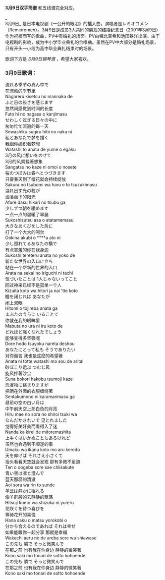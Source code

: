 

**3月9日双手简谱** 和五线谱完全对应。

_  
3月9日_ 是日本电视剧《一公升的眼泪》的插入曲，演唱者是レミオロメン
（Remioromen）。3月9日是成员3人共同的朋友的结婚纪念日（2001年3月9日）作为祝福而写的歌曲，PV中有婚礼的场面。PV由堀北真希和池田铁洋出演。由于电视剧的影响，成为中小学毕业典礼的合唱曲。虽然在PV中大部分是婚礼场景，只有开头一小段为高中毕业典礼结束时的场景。

  
歌词下方是 _3月9日钢琴谱_ ，希望大家喜欢。

### 3月9日歌词：

流れる季节の真ん中で  
在流动的季节里  
Nagareru kisetsu no mannaka de  
ふと日の长さを感じます  
忽然间感觉到时间的长度  
Futo hi no nagasa o kanjimasu  
せわしく过ぎる日々の中に  
匆匆忙忙流逝的每一天  
Sewashiku sugiru hibi no naka ni  
私とあなたで梦を描く  
我跟你编织著梦想  
Watashi to anata de yume o egaku  
3月の风に想いをのせて  
3月的风乘载著想象  
Sangatsu no kaze ni omoi o nosete  
桜のつぼみは春へとつづきます  
只要春天到了樱花就会持续绽放  
Sakura no tsubomi wa haru e to tsuzukimasu  
溢れ出す光の粒が  
洒落而下的阳光  
Afure dasu hikari no tsubu ga  
少しずつ朝を暖めます  
一点一点的温暖了早晨  
Sukoshizutsu asa o atatamemasu  
大きなあくびをした后に  
打了一个大大的呵欠  
Ookina akubi o ****a ato ni  
少し照れてるあなたの横で  
有点害羞的你在我身边  
Sukoshi tereteru anata no yoko de  
新たな世界の入口に立ち  
站在一个崭新的世界的入口  
Arata na sekai no iriguchi ni tachi  
気づいたことは 1人じゃないってこと  
回过神来已经不是孤单一个人  
Kizuita koto wa hitori ja nai 'tte koto  
瞳を闭じれば あなたが  
闭上双眼  
Hitomi o tojireba anata ga  
まぶたのうらに いることで  
你就在我的眼眸里  
Mabuta no ura ni iru koto de  
どれほど强くなれたでしょう  
能够变得多坚强呢  
Dore hodo tsuyoku nareta deshou  
あなたにとって私も そうでありたい  
对你而言 我也是这麼的希望著  
Anata ni totte watashi mo sou de aritai  
砂ぼこり运ぶ つむじ风  
旋风拌著沙尘  
Suna bokori hakobu tsumoji kaze  
洗濯物に络まりますが  
把晒在外面的衣服缠绕著  
Sentakumono ni karamarimasu ga  
昼前の空の白い月は  
中午前天空上那白色的月亮  
Hiru mae no sora no shiroi tsuki wa  
なんだかきれいで 见とれました  
觉得好美好美而看得入了迷  
Nanda ka kirei de mitoremashita  
上手くはいかぬこともあるけれど  
虽然也会遇到不顺遂的事  
Umaku wa ikanu koto mo aru keredo  
天を仰げば それさえ小さくて  
抬头看看天空就会发现 那有多微不足道  
Ten o oogeba sore sae chiisakute  
青い空は凛と澄んで  
蓝天那麼的清澈  
Aoi sora wa rin to sunde  
羊云は静かに揺れる  
像羊群般的云静静的飘荡  
Hitsuji kumo wa shizuka ni yureru  
花咲くを待つ喜びを  
等待花开的喜悦  
Hana saku o matsu yorokobi o  
分かち合えるのであれば それは幸せ  
如果能跟你一起分享 那就是幸福  
Wakachi aeru no de areba sore wa shiawase  
この先も 隣で そっと微笑んで  
在那之前 也有我在你身边 静静的微笑著  
Kono saki mo tonari de sotto hohoende  
この先も 隣で そっと微笑んで  
在那之前 也有我在你身边 静静的微笑著  
Kono saki mo tonari de sotto hohoende

